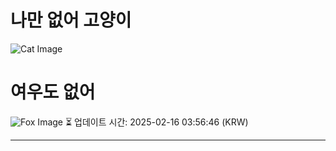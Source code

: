 
# 나만 없어 고양이

![Cat Image](https://cdn2.thecatapi.com/images/b49.jpg)

# 여우도 없어
![Fox Image](https://randomfox.ca/images/110.jpg)
⏳ 업데이트 시간: 2025-02-16 03:56:46 (KRW)

---
